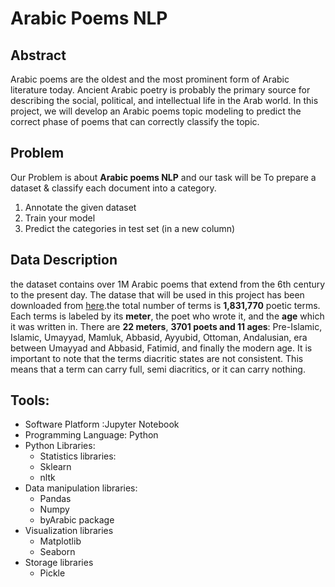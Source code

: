 # Arabic Poems NLP
## Abstract
Arabic poems are the oldest and the most prominent form of Arabic literature today. Ancient Arabic poetry is probably the primary source for describing the social, political, and intellectual life in the Arab world.
In this project, we will develop an Arabic poems topic modeling to predict the correct phase of poems that can correctly classify the topic.
## Problem
Our Problem is about **Arabic poems NLP** and our task will be To prepare a dataset & classify each document into a category.
1. Annotate the given dataset
2. Train your model
3. Predict the categories in test set (in a new column)
## Data Description
the dataset contains over 1M Arabic poems that extend from the 6th century to the present day. The datase that will be used in this project has been downloaded from [here]( https://hci-lab.github.io/LearningMetersPoems/).the total number of terms is **1,831,770** poetic terms. Each terms is labeled by its **meter**, the poet who wrote it, and the **age** which it was written in. There are **22 meters**, **3701 poets and 11 ages**: Pre-Islamic, Islamic, Umayyad, Mamluk, Abbasid, Ayyubid, Ottoman, Andalusian, era between Umayyad and Abbasid, Fatimid, and finally the modern age.  It is important to note that the terms diacritic states are not consistent. This means that a term can carry full, semi diacritics, or it can carry nothing.
## Tools:
* Software Platform :Jupyter Notebook
* Programming Language: Python
* Python Libraries:
  * Statistics libraries:
  * Sklearn
  * nltk
* Data manipulation libraries:
  * Pandas
  * Numpy
  * byArabic package
* Visualization libraries
  * Matplotlib
  * Seaborn
* Storage libraries
  * Pickle

